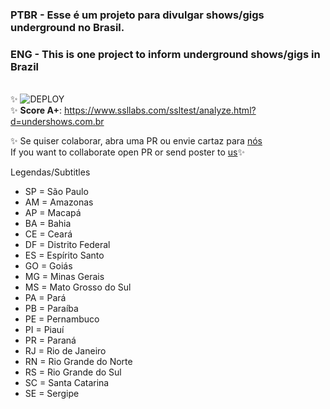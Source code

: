 ### **PTBR** - Esse é um projeto para divulgar shows/gigs underground no Brasil.

### **ENG** - This is one project to inform underground shows/gigs in Brazil
\
✨ ![DEPLOY](https://github.com/undershows/gigs/actions/workflows/workflow.yml/badge.svg) \
✨ **Score A+**: https://www.ssllabs.com/ssltest/analyze.html?d=undershows.com.br

✨ Se quiser colaborar, abra uma PR ou envie cartaz para [nós](mailto:undershows@mail.com)  
If you want to collaborate open PR or send poster to [us](mailto:undershows@mail.com)✨

Legendas/Subtitles
- SP = São Paulo
- AM = Amazonas
- AP = Macapá
- BA = Bahia
- CE = Ceará
- DF = Distrito Federal
- ES = Espírito Santo
- GO = Goiás
- MG = Minas Gerais
- MS = Mato Grosso do Sul
- PA = Pará
- PB = Paraíba
- PE = Pernambuco
- PI = Piauí
- PR = Paraná
- RJ = Rio de Janeiro
- RN = Rio Grande do Norte
- RS = Rio Grande do Sul
- SC = Santa Catarina
- SE = Sergipe